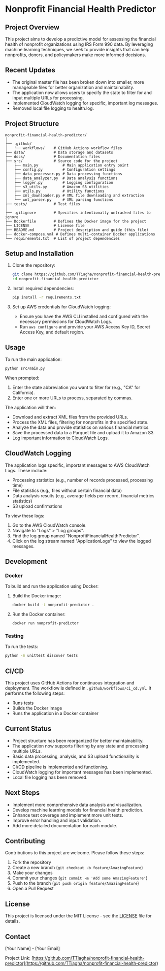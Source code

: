 # Nonprofit Financial Health Predictor

## Project Overview

This project aims to develop a predictive model for assessing the financial health of nonprofit organizations using IRS Form 990 data. By leveraging machine learning techniques, we seek to provide insights that can help nonprofits, donors, and policymakers make more informed decisions.

## Recent Updates

- The original master file has been broken down into smaller, more manageable files for better organization and maintainability.
- The application now allows users to specify the state to filter for and input multiple URLs for processing.
- Implemented CloudWatch logging for specific, important log messages.
- Removed local file logging to health.log.

## Project Structure

```
nonprofit-financial-health-predictor/
│
├── .github/
│   └── workflows/    # GitHub Actions workflow files
├── data/             # Data storage and datasets
├── docs/             # Documentation files
├── src/              # Source code for the project
│   ├── main.py           # Main application entry point
│   ├── config.py         # Configuration settings
│   ├── data_processor.py # Data processing functions
│   ├── data_analyzer.py  # Data analysis functions
│   ├── logger.py         # Logging configuration
│   ├── s3_utils.py       # Amazon S3 utilities
│   ├── utils.py          # Utility functions
│   ├── xml_downloader.py # XML file downloading and extraction
│   └── xml_parser.py     # XML parsing functions
├── tests/            # Test files
│
├── .gitignore        # Specifies intentionally untracked files to ignore
├── Dockerfile        # Defines the Docker image for the project
├── LICENSE           # License file
├── README.md         # Project description and guide (this file)
├── docker-compose.yml # Defines multi-container Docker applications
└── requirements.txt  # List of project dependencies
```

## Setup and Installation

1. Clone the repository:
   ```bash
   git clone https://github.com/TTiagha/nonprofit-financial-health-predictor.git
   cd nonprofit-financial-health-predictor
   ```

2. Install required dependencies:
   ```bash
   pip install -r requirements.txt
   ```

3. Set up AWS credentials for CloudWatch logging:
   - Ensure you have the AWS CLI installed and configured with the necessary permissions for CloudWatch Logs.
   - Run `aws configure` and provide your AWS Access Key ID, Secret Access Key, and default region.

## Usage

To run the main application:

```bash
python src/main.py
```

When prompted:
1. Enter the state abbreviation you want to filter for (e.g., "CA" for California).
2. Enter one or more URLs to process, separated by commas.

The application will then:
- Download and extract XML files from the provided URLs.
- Process the XML files, filtering for nonprofits in the specified state.
- Analyze the data and provide statistics on various financial metrics.
- Save the processed data to a Parquet file and upload it to Amazon S3.
- Log important information to CloudWatch Logs.

## CloudWatch Logging

The application logs specific, important messages to AWS CloudWatch Logs. These include:
- Processing statistics (e.g., number of records processed, processing time)
- File statistics (e.g., files without certain financial data)
- Data analysis results (e.g., average fields per record, financial metrics statistics)
- S3 upload confirmations

To view these logs:
1. Go to the AWS CloudWatch console.
2. Navigate to "Logs" > "Log groups".
3. Find the log group named "NonprofitFinancialHealthPredictor".
4. Click on the log stream named "ApplicationLogs" to view the logged messages.

## Development

### Docker

To build and run the application using Docker:

1. Build the Docker image:
   ```bash
   docker build -t nonprofit-predictor .
   ```

2. Run the Docker container:
   ```bash
   docker run nonprofit-predictor
   ```

### Testing

To run the tests:

```bash
python -m unittest discover tests
```

## CI/CD

This project uses GitHub Actions for continuous integration and deployment. The workflow is defined in `.github/workflows/ci_cd.yml`. It performs the following steps:

- Runs tests
- Builds the Docker image
- Runs the application in a Docker container

## Current Status

- Project structure has been reorganized for better maintainability.
- The application now supports filtering by any state and processing multiple URLs.
- Basic data processing, analysis, and S3 upload functionality is implemented.
- CI/CD pipeline is implemented and functioning.
- CloudWatch logging for important messages has been implemented.
- Local file logging has been removed.

## Next Steps

- Implement more comprehensive data analysis and visualization.
- Develop machine learning models for financial health prediction.
- Enhance test coverage and implement more unit tests.
- Improve error handling and input validation.
- Add more detailed documentation for each module.

## Contributing

Contributions to this project are welcome. Please follow these steps:

1. Fork the repository
2. Create a new branch (`git checkout -b feature/AmazingFeature`)
3. Make your changes
4. Commit your changes (`git commit -m 'Add some AmazingFeature'`)
5. Push to the branch (`git push origin feature/AmazingFeature`)
6. Open a Pull Request

## License

This project is licensed under the MIT License - see the [LICENSE](LICENSE) file for details.

## Contact

[Your Name] - [Your Email]

Project Link: [https://github.com/TTiagha/nonprofit-financial-health-predictor](https://github.com/TTiagha/nonprofit-financial-health-predictor)